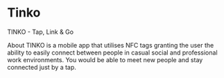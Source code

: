 # Tinko
TINKO - Tap, Link & Go

About
TINKO is a mobile app that utilises NFC tags granting the user the ability to easily connect between people in casual social and professional work environments.
You would be able to meet new people and stay connected just by a tap.
